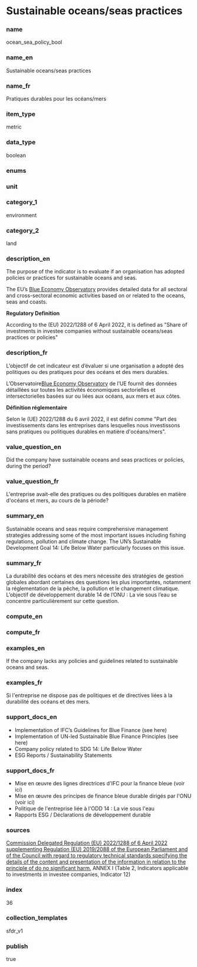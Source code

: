 # Sustainable oceans/seas practices 

### name

ocean_sea_policy_bool

### name_en

Sustainable oceans/seas practices 

### name_fr

Pratiques durables pour les océans/mers

### item_type

metric

### data_type

boolean

### enums



### unit



### category_1

environment

### category_2

land

### description_en

The purpose of the indicator is to evaluate if an organisation has adopted policies or practices
for sustainable oceans and seas. 

The EU’s [Blue Economy Observatory](https://blue-economy-observatory.ec.europa.eu/eu-blue-economy-sectors_en)
provides detailed data for all sectoral and cross-sectoral economic activities based on or related
to the oceans, seas and coasts.

**Regulatory Definition**

According to the (EU) 2022/1288 of 6 April 2022, it is defined as "Share of investments in investee
companies without sustainable oceans/seas practices or policies"


### description_fr

L’objectif de cet indicateur est d’évaluer si une organisation a adopté des politiques ou des
pratiques pour des océans et des mers durables.

L’Observatoire[Blue Economy Observatory](https://blue-economy-observatory.ec.europa.eu/eu-blue-economy-sectors_en)
de l’UE fournit des données détaillées sur toutes les activités économiques sectorielles et
intersectorielles basées sur ou liées aux océans, aux mers et aux côtes.

**Définition réglementaire**

Selon le (UE) 2022/1288 du 6 avril 2022, il est défini comme "Part des investissements dans les
entreprises dans lesquelles nous investissons sans pratiques ou politiques durables en matière
d'océans/mers".

### value_question_en

Did the company have sustainable oceans and seas practices or policies, during the period?

### value_question_fr


L'entreprise avait-elle des pratiques ou des politiques durables en matière d'océans et mers,
au cours de la période?

### summary_en

Sustainable oceans and seas require comprehensive management strategies addressing some of the most
important issues including fishing regulations, pollution and climate change. The UN’s Sustainable
Development Goal 14: Life Below Water particularly focuses on this issue.

### summary_fr

La durabilité des océans et des mers nécessite des stratégies de gestion globales abordant certaines
des questions les plus importantes, notamment la réglementation de la pêche, la pollution et le
changement climatique. L’objectif de développement durable 14 de l’ONU : La vie sous l’eau se
concentre particulièrement sur cette question.

### compute_en



### compute_fr



### examples_en

If the company lacks any policies and guidelines related to sustainable oceans and seas.

### examples_fr

Si l'entreprise ne dispose pas de politiques et de directives liées à la durabilité des océans et
des mers.

### support_docs_en

- Implementation of IFC’s Guidelines for Blue Finance (see here)
- Implementation of UN-led Sustainable Blue Finance Principles (see here)
- Company policy related to SDG 14: Life Below Water
- ESG Reports / Sustainability Statements


### support_docs_fr

- Mise en œuvre des lignes directrices d'IFC pour la finance bleue (voir ici)
- Mise en œuvre des principes de finance bleue durable dirigés par l'ONU (voir ici)
- Politique de l'entreprise liée à l'ODD 14 : La vie sous l'eau
- Rapports ESG / Déclarations de développement durable

### sources

[Commission Delegated Regulation (EU) 2022/1288 of 6 April 2022 supplementing Regulation (EU) 2019/2088 of the European Parliament and of the Council with regard to regulatory technical standards specifying the details of the content and presentation of the information in relation to the principle of do no significant harm.](https://eur-lex.europa.eu/eli/reg_del/2022/1288/oj)
ANNEX I (Table 2, Indicators applicable to investments in investee companies, Indicator 12)
            
### index

36

### collection_templates

sfdr_v1

### publish

true
